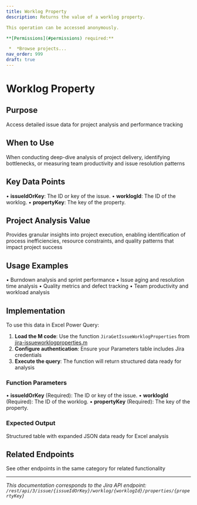 ```yaml
---
title: Worklog Property
description: Returns the value of a worklog property.

This operation can be accessed anonymously.

**[Permissions](#permissions) required:**

 *  *Browse projects...
nav_order: 999
draft: true
---
```


# Worklog Property

## Purpose
Access detailed issue data for project analysis and performance tracking

## When to Use
When conducting deep-dive analysis of project delivery, identifying bottlenecks, or measuring team productivity and issue resolution patterns

## Key Data Points
• **issueIdOrKey**: The ID or key of the issue.
• **worklogId**: The ID of the worklog.
• **propertyKey**: The key of the property.

## Project Analysis Value
Provides granular insights into project execution, enabling identification of process inefficiencies, resource constraints, and quality patterns that impact project success

## Usage Examples
• Burndown analysis and sprint performance
• Issue aging and resolution time analysis
• Quality metrics and defect tracking
• Team productivity and workload analysis

## Implementation
To use this data in Excel Power Query:

1. **Load the M code**: Use the function `JiraGetIssueWorklogProperties` from [jira-issueworklogproperties.m](../assets/jira-issueworklogproperties.m)
2. **Configure authentication**: Ensure your Parameters table includes Jira credentials
3. **Execute the query**: The function will return structured data ready for analysis

### Function Parameters
• **issueIdOrKey** (Required): The ID or key of the issue.
• **worklogId** (Required): The ID of the worklog.
• **propertyKey** (Required): The key of the property.

### Expected Output
Structured table with expanded JSON data ready for Excel analysis

## Related Endpoints
See other endpoints in the same category for related functionality

---
*This documentation corresponds to the Jira API endpoint: `/rest/api/3/issue/{issueIdOrKey}/worklog/{worklogId}/properties/{propertyKey}`*

